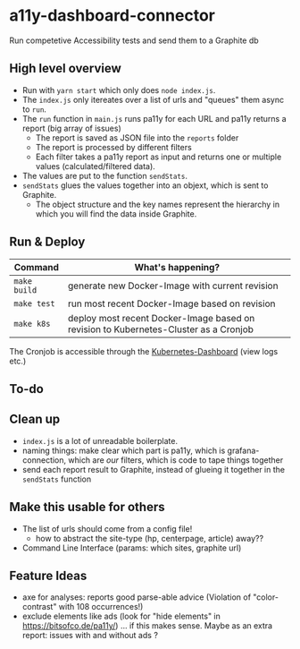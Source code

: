 # a11y-dashboard-connector
Run competetive Accessibility tests and send them to a Graphite db

## High level overview

- Run with `yarn start` which only does `node index.js`.
- The `index.js` only itereates over a list of urls and "queues" them async to `run`.
- The `run` function in `main.js` runs pa11y for each URL and pa11y returns a report (big array of issues)
  - The report is saved as JSON file into the `reports` folder
  - The report is processed by different filters
  - Each filter takes a pa11y report as input and returns one or multiple values (calculated/filtered data).
- The values are put to the function `sendStats`.
- `sendStats` glues the values together into an objext, which is sent to Graphite.
  - The object structure and the key names represent the hierarchy in which you will find the data inside Graphite.

## Run & Deploy

| Command | What's happening? |
| ------  | --------- |
| `make build` | generate new Docker-Image with current revision |
| `make test`  | run most recent Docker-Image based on revision  |
| `make k8s`   | deploy most recent Docker-Image based on revision to Kubernetes-Cluster as a Cronjob|

The Cronjob is accessible through the [Kubernetes-Dashboard](http://217.13.69.11:8080/r/projects/1a5/kubernetes-dashboard:9090/#!/cronjob?namespace=default) (view logs etc.)

## To-do

## Clean up

- `index.js` is a lot of unreadable boilerplate.
- naming things: make clear which part is pa11y, which is grafana-connection, which are _our_ filters, which is code to tape things together
- send each report result to Graphite, instead of glueing it together in the `sendStats` function

## Make this usable for others

- The list of urls should come from a config file!
  - how to abstract the site-type (hp, centerpage, article) away??
- Command Line Interface (params: which sites, graphite url)


## Feature Ideas

- axe for analyses: reports good parse-able advice (Violation of "color-contrast" with 108 occurrences!)
- exclude elements like ads (look for "hide elements" in https://bitsofco.de/pa11y/) ... if this makes sense. Maybe as an extra report: issues with and without ads ?
